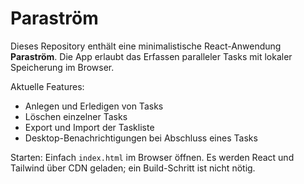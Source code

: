 # Paraström


Dieses Repository enthält eine minimalistische React-Anwendung **Paraström**. Die App erlaubt das Erfassen paralleler Tasks mit lokaler Speicherung im Browser.

Aktuelle Features:
- Anlegen und Erledigen von Tasks
- Löschen einzelner Tasks
- Export und Import der Taskliste
- Desktop-Benachrichtigungen bei Abschluss eines Tasks

Starten:
Einfach `index.html` im Browser öffnen. Es werden React und Tailwind über CDN geladen; ein Build-Schritt ist nicht nötig.
